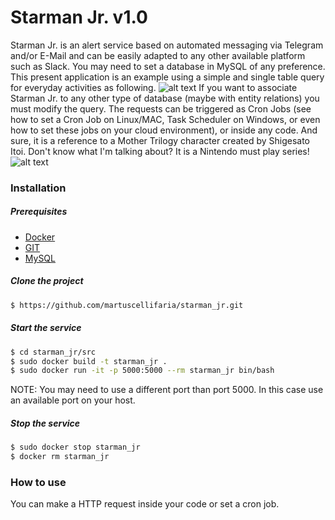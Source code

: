 # Starman Jr. v1.0
Starman Jr. is an alert service based on automated messaging via Telegram and/or E-Mail and can be easily adapted to any other available platform such as Slack.
You may need to set a database in MySQL of any preference. This present application is an example using a simple and single table query for everyday activities as following.
![alt text](https://github.com/martuscellifaria/starman_jr/blob/master/starman_jr_table.png)
If you want to associate Starman Jr. to any other type of database (maybe with entity relations) you must modify the query.
The requests can be triggered as Cron Jobs (see how to set a Cron Job on Linux/MAC, Task Scheduler on Windows, or even how to set these jobs on your cloud environment), or inside any code.
And sure, it is a reference to a Mother Trilogy character created by Shigesato Itoi. Don't know what I'm talking about? It is a Nintendo must play series!
![alt text](https://github.com/martuscellifaria/starman_jr/blob/master/Starman_Jr.png)

### Installation
##### Prerequisites
- [Docker](https://docs.docker.com/v17.09/engine/installation/#supported-platforms)
- [GIT](https://git-scm.com/book/en/v2/Getting-Started-Installing-Git)
- [MySQL](https://www.mysql.com/)

##### Clone the project

```sh
$ https://github.com/martuscellifaria/starman_jr.git
```

##### Start the service
```sh
$ cd starman_jr/src
$ sudo docker build -t starman_jr .
$ sudo docker run -it -p 5000:5000 --rm starman_jr bin/bash
```

NOTE: You may need to use a different port than port 5000. In this case use an available port on your host.

##### Stop the service
```sh
$ sudo docker stop starman_jr
$ docker rm starman_jr
```

### How to use
You can make a HTTP request inside your code or set a cron job.
